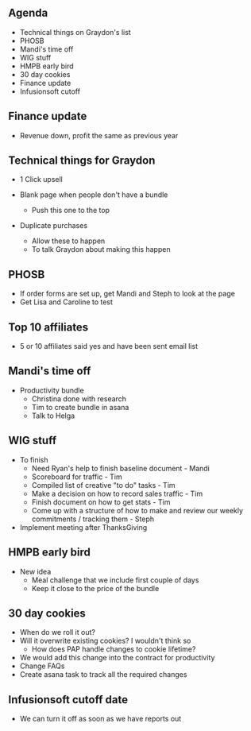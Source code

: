 <!-- TITLE: 2018-11-14 -->

## Agenda
- Technical things on Graydon's list
- PHOSB
- Mandi's time off
- WIG stuff
- HMPB early bird
- 30 day cookies
- Finance update
- Infusionsoft cutoff

## Finance update
- Revenue down, profit the same as previous year

## Technical things for Graydon
- 1 Click upsell
- Blank page when people don't have a bundle
	- Push this one to the top

- Duplicate purchases
	- Allow these to happen
	- To talk Graydon about making this happen

## PHOSB
- If order forms are set up, get Mandi and Steph to look at the page
- Get Lisa and Caroline to test

## Top 10 affiliates
- 5 or 10 affiliates said yes and have been sent email list

## Mandi's time off
- Productivity bundle
	- Christina done with research
	- Tim to create bundle in asana
	- Talk to Helga

## WIG stuff
- To finish
	- Need Ryan's help to finish baseline document - Mandi
	- Scoreboard for traffic - Tim
	- Compiled list of creative "to do" tasks - Tim
	- Make a decision on how to record sales traffic - Tim
	- Finish document on how to get stats - Tim
	- Come up with a structure of how to make and review our weekly commitments / tracking them - Steph
- Implement meeting after ThanksGiving

## HMPB early bird
- New idea
	- Meal challenge that we include first couple of days
	- Keep it close to the price of the bundle

## 30 day cookies
- When do we roll it out?
- Will it overwrite existing cookies?  I wouldn't think so
	- How does PAP handle changes to cookie lifetime?
- We would add this change into the contract for productivity
- Change FAQs
- Create asana task to track all the required changes

## Infusionsoft cutoff date
- We can turn it off as soon as we have reports out

